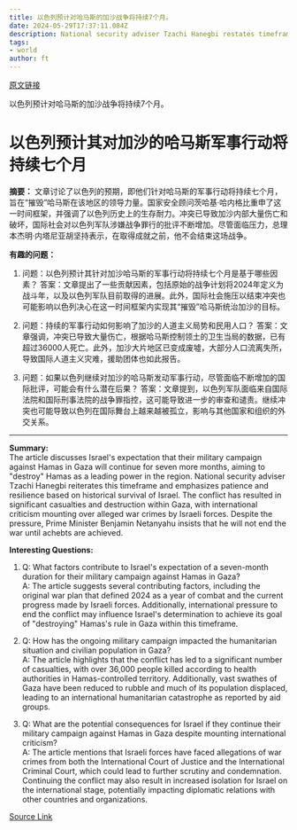 ```yaml
---
title: 以色列预计对哈马斯的加沙战争将持续7个月。
date: 2024-05-29T17:37:11.084Z
description: National security adviser Tzachi Hanegbi restates timeframe for ‘destroying’ militant group in besieged enclave
tags: 
- world
author: ft
---
```


[原文链接](https://ft.com/content/e540e5aa-b8b5-4f78-8e38-b72862bfa3a5)

以色列预计对哈马斯的加沙战争将持续7个月。

# 以色列预计其对加沙的哈马斯军事行动将持续七个月

**摘要：**
文章讨论了以色列的预期，即他们针对哈马斯的军事行动将持续七个月，旨在“摧毁”哈马斯在该地区的领导力量。国家安全顾问茨哈基·哈内格比重申了这一时间框架，并强调了以色列历史上的生存耐力。冲突已导致加沙内部大量伤亡和破坏，国际社会对以色列军队涉嫌战争罪行的批评不断增加。尽管面临压力，总理本杰明·内塔尼亚胡坚持表示，在取得成就之前，他不会结束这场战争。

**有趣的问题：**

1. 问题：以色列预计其针对加沙哈马斯的军事行动将持续七个月是基于哪些因素？
答案：文章提出了一些贡献因素，包括原始的战争计划将2024年定义为战斗年，以及以色列军队目前取得的进展。此外，国际社会施压以结束冲突也可能影响以色列决心在这一时间框架内实现其“摧毁”哈马斯统治加沙的目标。

2. 问题：持续的军事行动如何影响了加沙的人道主义局势和民用人口？
答案：文章强调，冲突已导致大量伤亡，根据哈马斯控制领土的卫生当局的数据，已有超过36000人死亡。此外，加沙大片地区已变成废墟，大部分人口流离失所，导致国际人道主义灾难，援助团体也如此报告。

3. 问题：如果以色列继续对加沙的哈马斯发动军事行动，尽管面临不断增加的国际批评，可能会有什么潜在后果？
答案：文章提到，以色列军队面临来自国际法院和国际刑事法院的战争罪指控，这可能导致进一步的审查和谴责。继续冲突也可能导致以色列在国际舞台上越来越被孤立，影响与其他国家和组织的外交关系。

---

**Summary:**  
The article discusses Israel's expectation that their military campaign against Hamas in Gaza will continue for seven more months, aiming to "destroy" Hamas as a leading power in the region. National security adviser Tzachi Hanegbi reiterates this timeframe and emphasizes patience and resilience based on historical survival of Israel. The conflict has resulted in significant casualties and destruction within Gaza, with international criticism mounting over alleged war crimes by Israeli forces. Despite the pressure, Prime Minister Benjamin Netanyahu insists that he will not end the war until achebts are achieved.

**Interesting Questions:**  
1. Q: What factors contribute to Israel's expectation of a seven-month duration for their military campaign against Hamas in Gaza?  
A: The article suggests several contributing factors, including the original war plan that defined 2024 as a year of combat and the current progress made by Israeli forces. Additionally, international pressure to end the conflict may influence Israel's determination to achieve its goal of "destroying" Hamas's rule in Gaza within this timeframe.

2. Q: How has the ongoing military campaign impacted the humanitarian situation and civilian population in Gaza?  
A: The article highlights that the conflict has led to a significant number of casualties, with over 36,000 people killed according to health authorities in Hamas-controlled territory. Additionally, vast swathes of Gaza have been reduced to rubble and much of its population displaced, leading to an international humanitarian catastrophe as reported by aid groups.

3. Q: What are the potential consequences for Israel if they continue their military campaign against Hamas in Gaza despite mounting international criticism?  
A: The article mentions that Israeli forces have faced allegations of war crimes from both the International Court of Justice and the International Criminal Court, which could lead to further scrutiny and condemnation. Continuing the conflict may also result in increased isolation for Israel on the international stage, potentially impacting diplomatic relations with other countries and organizations.

[Source Link](https://ft.com/content/e540e5aa-b8b5-4f78-8e38-b72862bfa3a5)

